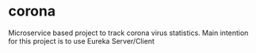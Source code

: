 # corona
Microservice based project to track corona virus statistics. Main intention for this project is to use Eureka Server/Client
